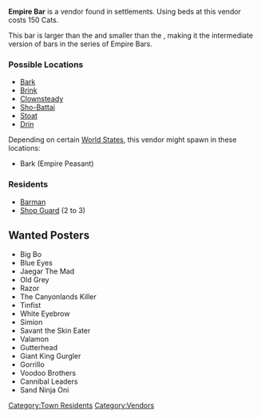 **Empire Bar** is a vendor found in [](02%20-%20Projects%20&%20Wikis/Kenshi/Kenshi%20Wiki/Kenshi%20Wiki%20Template/United_Cities.md) settlements. Using beds at this vendor
costs 150 Cats.

This bar is larger than the [](Small_Empire_Bar.md) and smaller than the [](Empire_Big_Bar.md), making it the intermediate version of
bars in the series of Empire Bars.

### Possible Locations

- [Bark](Bark.md "wikilink")
- [Brink](Brink.md "wikilink")
- [Clownsteady](Clownsteady.md "wikilink")
- [Sho-Battai](Sho-Battai.md "wikilink")
- [Stoat](Stoat.md "wikilink")
- [Drin](Drin.md "wikilink")

Depending on certain [World States](World_States.md "wikilink"), this
vendor might spawn in these locations:

- Bark (Empire Peasant)

### Residents

- [Barman](Barman.md "wikilink")
- [Shop Guard](Shop_Guard.md "wikilink") (2 to 3)

## Wanted Posters

- Big Bo
- Blue Eyes
- Jaegar The Mad
- Old Grey
- Razor
- The Canyonlands Killer
- Tinfist
- White Eyebrow
- Simion
- Savant the Skin Eater
- Valamon
- Gutterhead
- Giant King Gurgler
- Gorrillo
- Voodoo Brothers
- Cannibal Leaders
- Sand Ninja Oni

[Category:Town Residents](Category:Town_Residents "wikilink")
[Category:Vendors](Category:Vendors "wikilink")